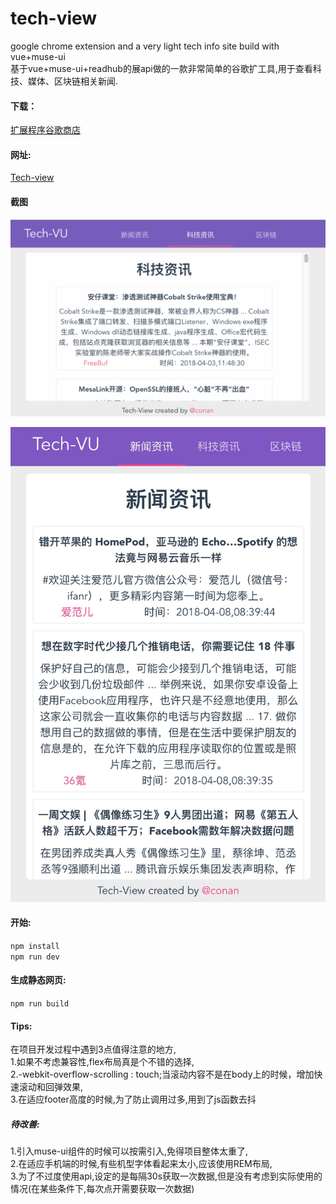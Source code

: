 # tech-view  

google chrome extension and a very light tech info site build with vue+muse-ui  
基于vue+muse-ui+readhub的展api做的一款非常简单的谷歌扩工具,用于查看科技、媒体、区块链相关新闻.  

#### 下载：
[扩展程序谷歌商店](https://chrome.google.com/webstore/detail/tech-view/mdjdpkdjblhjgpcglocodphajghbjdfn)  

#### 网址:  
[Tech-view](http://111.231.70.202/)

#### 截图
![shot1](https://raw.githubusercontent.com/conanskyforce/tech-view/master/shots/banner1.png)  

![shot3](https://raw.githubusercontent.com/conanskyforce/tech-view/master/shots/shot3.jpeg)  


#### 开始:
<code>npm install</code>  
<code>npm run dev</code> 

#### 生成静态网页:  
<code>npm run build</code>  

#### Tips:  
在项目开发过程中遇到3点值得注意的地方,  
1.如果不考虑兼容性,flex布局真是个不错的选择,  
2.-webkit-overflow-scrolling : touch;当滚动内容不是在body上的时候，增加快速滚动和回弹效果,  
3.在适应footer高度的时候,为了防止调用过多,用到了js函数去抖    
##### 待改善:    
1.引入muse-ui组件的时候可以按需引入,免得项目整体太重了,    
2.在适应手机端的时候,有些机型字体看起来太小,应该使用REM布局,  
3.为了不过度使用api,设定的是每隔30s获取一次数据,但是没有考虑到实际使用的情况(在某些条件下,每次点开需要获取一次数据)   

